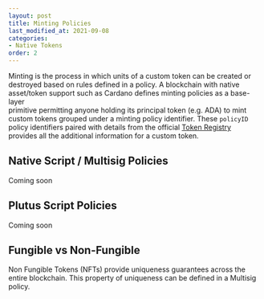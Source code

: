 ```yaml
---
layout: post
title: Minting Policies
last_modified_at: 2021-09-08
categories:
- Native Tokens
order: 2
---
```


Minting is the process in which units of a custom token can be created or destroyed based on rules defined in a policy. 
A blockchain with native asset/token support such as Cardano defines minting policies as a base-layer  
primitive permitting anyone holding its principal token (e.g. ADA) to mint custom tokens grouped under a minting policy identifier.
These `policyID` policy identifiers paired with details from the official 
[Token Registry](https://github.com/cardano-foundation/cardano-token-registry/tree/master/mappings) 
provides all the additional information for a custom token.

## Native Script / Multisig Policies
Coming soon

## Plutus Script Policies
Coming soon

## Fungible vs Non-Fungible 
Non Fungible Tokens (NFTs) provide uniqueness guarantees across the entire blockchain.
This property of uniqueness can be defined in a Multisig policy.

